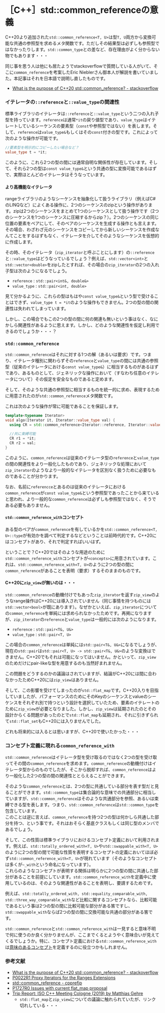 # ［C++］std::common_referenceの意義

C++20より追加された`std::common_reference<T, U>`は型`T, U`両方から変換可能な共通の参照型を求めるメタ関数です。ただしその結果型は必ずしも参照型ではなかったりします。`std::common_type`との差など、存在理由がよく分からない物でもあります・・・

同じ事を思う人は他にも居たようでstackoverflowで質問している人がいて、そこに`common_reference`を考案したEric Nieblerさん御本人が解説を書いていました。本記事はそれを日本語で説明し直したものです。

- [What is the purpose of C++20 std::common_reference? - stackoverflow](https://stackoverflow.com/questions/59011331/what-is-the-purpose-of-c20-stdcommon-reference)

### イテレータの`::reference`と`::value_type`の関連性

標準ライブラリのイテレータは`::reference`と`::value_type`という二つの入れ子型を持っています。`reference`は通常`*it`の戻り値型であり、`value_type`はイテレートしているシーケンスの要素型（`const`や参照型ではない）を表します。そして、`reference`は`value_type&`もしくはその`const`付きの型です。これによって次のような操作が可能です。

```cpp
//要素型を明示的にコピーしたい場合など？
value_type t = *it;
```

このように、これら2つの型の間には通常自明な関係性が存在しています。そして、それら2つの型は`const value_type&`という共通の型に変換可能であるはずで、実際ほとんどのイテレータはそうなっています。

#### より高機能なイテレータ

rangeライブラリのようなシーケンスを抽象化して扱うライブラリ（例えばC#のLINQなど）によくある操作に、2つのシーケンスのzipという操作があります。zipは2つのシーケンスをまとめて1つのシーケンスとして扱う操作です（2つのシーケンスを1つのシーケンスに圧縮するからzip？）。2つのシーケンスの同じ位置の要素をペアにして、そのペアのシーケンスを生成する操作とも言えます。その場合、わざわざ元のシーケンスをコピーしてから新しいシーケンスを作成なんてことをするはずもなく、イテレータを介してそのようなシーケンスを仮想的に作成します。

その時、そのイテレータ（`zip_iterator`と呼ぶことにします）の`::reference`と`::value_type`はどうなっているでしょう？例えば、`std::vector<int>`と`std::vector<double>`をzipしたとすれば、その場合の`zip_iterator`の2つの入れ子型は次のようになるでしょう。

- `reference`  : `std::pair<int&, double&>`
- `value_type` : `std::pair<int, double>`

見て分かるように、これらの型はもはや`const value_type&`という型で受けることはできず、`value_type t = *it`のような操作もできません。2つの型の間の関連性は失われてしまっています。

しかし、この場合でもこの2つの型の間に何の関連も無いという事はなく、なにかしら関連性があるように思えます。しかし、どのような関連性を仮定し利用できるのでしょうか・・・？

### `std::common_reference`

`std::common_reference`はそれに対する1つの解（あるいは要求）です。つまり、イテレータ種別に関わらずその`reference`と`value_type`の間には共通の参照型（従来のイテレータにおける`const value_type&`）に相当するものがあるはずであり、あるものとして、ジェネリックな操作において（すなわち任意のイテレータについて）その仮定を安全なものであると定めます。

そして、そのような共通の参照型に相当するものを統一的に求め、表現するために用意されたのが`std::common_reference`メタ関数です。

これは次のような操作が常に可能であることを保証します。

```cpp
template<typename Iterator>
void algo(Iterator it, Iterator::value_type val) {
  using CR = std::common_reference<Iterator::reference, Iterator::value_type>::type;

  //共に束縛可能
  CR r1 = *it;
  CR r2 = val;
}
```

このように、`common_reference`は従来のイテレータ型の`reference`と`value_type`の間の関連性をより一般化したものであり、ジェネリックな処理において`zip_iterator`のようなより一般的なイテレータを区別なく扱うために必要なものであることが分かります。

なお、名前に`referencce`とあるのは従来のイテレータにおける`common_reference`が`const value_type&`という参照型であったことから来ていると思われ、より一般的な`common_reference`は必ずしも参照型ではなく、そうである必要もありません。

#### `std::common_reference_with`コンセプト

ある型のペアが`common_reference`を有しているかを`std::common_reference<T, U>::type`が有効かを調べて判定するなどということは前時代的です。C++20にはコンセプトがあり、それで判定すればいいはず。

ということで？C++20ではそのような用途のために`std::common_reference_with`コンセプトが`<concepts>`に用意されています。これは、`std::common_reference_with<T, U>`のように2つの型の間に`common_reference`があることを表明（要求）するそのままのものです。

#### C++20に`zip_view`が無いのは・・・

`std::common_reference`の動機付けでもあった`zip_iterator`を返す`zip_view`のようなrange操作はC++20には導入されていません（同じ事情を持つものには`std::vector<bool>`が既にあります）。なぜかといえば、`zip_iterator`についての`common_reference`を単純には求められなかったためです。再掲になりますが、`zip_iterator`の`reference`と`value_type`は一般的には次のようになります。

- `reference`  : `std::pair<T&, U&>`
- `value_type` : `std::pair<T, U>`

この場合の`common_reference`は単純には`std::pair<T&, U&>`になるでしょうが、現在の`std::pair`は`std::pair<T, U> -> std::pair<T&, U&>`のような変換はできません。C++20でもそれは可能になってはいません。かといって、`zip_view`のためだけにpair-likeな型を用意するのも当然好まれません。

この問題をどうするのかの議論はされていますが、結論がC++20には間に合わなかったためC++20には`zip_view`はありません。

そして、この影響を受けてしまったのが`std::flat_map`です。C++20入りを目指していましたが、パフォーマンスのためにそのKeyのシーケンスとvalueのシーケンスをそれぞれ別で持つという設計を選択していたため、要素のイテレートのために`zip_view`が必要となりました。しかし、`zip_view`は延期されたのとその設計からくる問題があったのとで`std::flat_map`も延期され、それに引きずられて`std::flat_set`もC++20には入りませんでした。

どれも将来的には入るとは思いますが、C++20で使いたかった・・・

### コンセプト定義に現れる`common_reference_with`

`std::common_reference`はイテレータ型を受け取るのではなく2つの型を受け取ってその間の`common_reference`を求めます。`common_reference`の動機付けはイテレータ型からのものでしたが、そこから脱却すれば、`common_reference`はより一般化した2つの型の間の関連性ととらえることができます。

そのような`common_reference`とは、2つの型に共通している部分を表す型だと見ることができます。`std::common_type`は集合論的な意味での共通部分に相当していますが、`std::common_reference`はそのような共通部分を参照、あるいは束縛できる型を表します。つまり、`std::common_reference`は`std::common_type`を包含しています。  
このことは逆に言えば、`common_reference`を持つ2つの型は何かしら共通した部分を持つ、という事です。それはおそらく基底クラスもしくは同じ型のメンバであるでしょう。

そして、この性質は標準ライブラリにおけるコンセプト定義において利用されます。例えば、`std::totally_ordered_with<T, U>`や`std::swappable_with<T, U>`のように2つの型の間で可能な性質を表明するコンセプトの定義においてほぼ必ず`std::common_reference_with<T, U>`が現れています（そのようなコンセプトは多くが`~_with`という命名になっています）。  
これらのようなコンセプトが表明する関係は明らかに2つの型の間に共通した部分があることを前提にしています。`std::common_reference_with`を定義中に使用しているのは、そのような関連性があることを表明し、要請するためです。

例えば、`std::totally_ordered_with, std::equality_comparable_with, std::three_way_comparable_with`など比較に関するコンセプトなら、比較可能であるという事は2つの型の間に比較可能な部分がある筈ですし、`std::swappable_with`ならば2つの型の間に交換可能な共通の部分がある筈です。

`std::common_reference`と`std::common_reference_with`は一見すると意味不明で何に使うのか良く分かりませんが、ここまでくるとようやく意味合いが見えてくるでしょうか。特に、コンセプト定義における`std::common_reference_with`は[意味のあるコンセプト](https://isocpp.github.io/CppCoreGuidelines/CppCoreGuidelines#t20-avoid-concepts-without-meaningful-semantics)を定義するのに役立つかもしれません。

### 参考文献

- [What is the purpose of C++20 std::common_reference? - stackoverflow](https://stackoverflow.com/questions/59011331/what-is-the-purpose-of-c20-stdcommon-reference)
- [P0022R1 Proxy Iterators for the Ranges Extensions](http://www.open-std.org/jtc1/sc22/wg21/docs/papers/2015/p0022r1.html)
- [std::common_reference - cpprefjp](https://cpprefjp.github.io/reference/type_traits/common_reference.html)
- [P1727R0 Issues with current flat_map proposal](http://www.open-std.org/jtc1/sc22/wg21/docs/papers/2019/p1727r0.pdf)
- [Trip Report: ISO C++ Meeting Cologne (2019) by Matthias Gehre](https://www.silexica.com/news/iso_cpp_meeting_2019/)
    - `std::flat_map`と`zip_view`についての議論に触れられていたが、リンク切れしている・・・